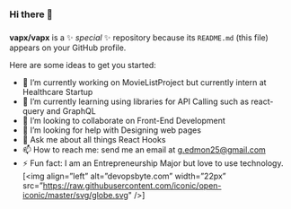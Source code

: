 ### Hi there 👋

###
**vapx/vapx** is a ✨ _special_ ✨ repository because its `README.md` (this file) appears on your GitHub profile.

Here are some ideas to get you started:

- 🔭 I’m currently working on MovieListProject but currently intern at Healthcare Startup
- 🌱 I’m currently learning using libraries for API Calling such as react-query and GraphQL
- 👯 I’m looking to collaborate on Front-End Development 
- 🤔 I’m looking for help with Designing web pages
- 💬 Ask me about all things React Hooks
- 📫 How to reach me: send me an email at g.edmon25@gmail.com
- ⚡ Fun fact: I am an Entrepreneurship Major but love to use technology.
[<img align=”left” alt=”devopsbyte.com” width=”22px” src=”https://raw.githubusercontent.com/iconic/open-iconic/master/svg/globe.svg" />]
###
